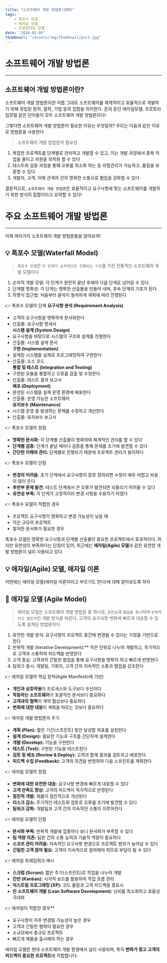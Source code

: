 ```yaml
---
title: "소프트웨어 개발 방법론(SDM)"
tags:
    - 폭포수 모델
    - 애자일 모델
    - 프로토타입 모델
date: "2024-01-05"
thumbnail: "/assets/img/thumbnail/pic1.jpg"
---
```


# 소프트웨어 개발 방법론
---
## 소프트웨어 개발 방법론이란?
<div class="bg-grey">
<span class="div-bold">소프트웨어 개발 방법론</span>이란 이름 그대로 소프트웨어를 체계적이고 효율적으로 개발하기 위해 정립된 원칙, 절차, 기법 등의 집합을 의미한다. 흔히 듣던 애자일모델, 프로토타입모델 같은 단어들이 모두 소프트웨어 개발 방법론이다!
</div>


그렇다면 소프트웨어 개발 방법론이 필요한 이유는 무엇일까? 우리는 다음과 같은 이유로 방법론을 사용한다

> 소프트웨어 개발 방법론의 필요성
1) 복잡한 프로젝트를 단계별로 관리하고 개발할 수 있고, 이는 개발 과정에서 중복 작업을 줄이고 자원을 최적화 할 수 있다
2) 테스트와 검증 과정을 통해 오류를 최소화 하는 등 위험관리가 가능하고, 품질을 보증할 수 있다
3) 개발자, 고객, 이해 관계자 간의 명확한 소통으로 협업을 강화할 수 있다


결론적으로, `소프트웨어 개발 방법론`은 효율적이고 요구사항에 맞는 소프트웨어를 개발하기 위한 방식의 집합이라고 요약할 수 있다!



# 주요 소프트웨어 개발 방법론
---
이제 여러가지 소프트웨어 개발 방법론들을 알아보자!

## 💡 폭포수 모델(Waterfall Model)
> `폭포수 모델`은 `각 단계가 순차적으로 진행되는 구조`를 가진 전통적인 소프트웨어 개발 모델이다
1) 순차적 개발 모델: 각 단계가 완전히 끝난 후에야 다음 단계로 넘어갈 수 있다
2) 단계별 명확성: 각 단계는 명확한 산출물을 만들어 내며, 후속 단계의 기초가 된다
3) 하향식 접근법: 처음부터 끝까지 철저하게 계획에 따라 진행된다

👉 폭포수 모델의 단계
**요구사항 분석 (Requirement Analysis)**  
- 고객의 요구사항을 명확하게 문서화한다
- 산출물: 요구사항 명세서  
**시스템 설계 (System Design)**  
- 요구사항을 바탕으로 시스템의 구조와 설계를 진행한다
- 산출물: 시스템 설계 문서  
**구현 (Implementation)**  
- 설계된 시스템을 실제로 프로그래밍하여 구현한다
- 산출물: 소스 코드  
**통합 및 테스트 (Integration and Testing)**  
- 구현된 모듈을 통합하고 오류를 검출 및 수정한다
- 산출물: 테스트 결과 보고서  
**배포 (Deployment)**  
- 완성된 시스템을 실제 운영 환경에 배포한다
- 산출물: 운영 가능한 소프트웨어  
**유지보수 (Maintenance)**  
- 시스템 운영 중 발생하는 문제를 수정하고 개선한다
- 산출물: 유지보수 보고서  


👉 폭포수 모델의 장점
- **명확한 문서화:** 각 단계별 산출물이 명확하여 체계적인 관리를 할 수 있다 
- **단계별 검증:** 단계가 끝날 때마다 검증을 통해 문제를 조기에 발견할 수 있다
- **간단한 이해와 관리:** 단계별로 진행되기 때문에 프로젝트 관리가 용이하다

👉 폭포수 모델의 단점
- **변경의 어려움:** 초기 단계에서 요구사항이 잘못 정의되면 수정이 매우 어렵고 비용이 많이 든다
- **후반부 문제 발견:** 테스트 단계에서 큰 오류가 발견되면 되돌리기 어려울 수 있다
- **유연성 부족:** 각 단계가 고정적이라 변경 사항을 수용하기 어렵다

👉 폭포수 모델이 적합한 경우
- 프로젝트 요구사항이 명확하고 변경 가능성이 낮을 때  
- 작은 규모의 프로젝트  
- 철저한 문서화가 필요한 경우  

폭포수 모델은 명확한 요구사항과 단계별 산출물이 중요한 프로젝트에서 효과적이다. 하지만 유연성이 부족하다는 단점이 있어, 최근에는 **애자일(Agile) 모델**과 같은 유연한 개발 방법론이 널리 사용되고 있다



## 💡 애자일(Agile) 모델, 애자일 이론
이번에는 애자일 모델(애자일 이론이라고 부르기도 한다)에 대해 알아보도록 하자
## 🚀 **애자일 모델 (Agile Model)**  

> 애자일 모델은 소프트웨어 개발 방법론 중 하나로, `유연성`과 `협업을 중시`하며 `반복적이고 점진적`인 개발 방식을 따른다. 고객의 요구사항 변화에 빠르게 대응할 수 있도록 설계된 방법론이다. 
1) 유연한 개발 방식: 요구사항이 프로젝트 중간에 변경될 수 있다는 가정을 기반으로 한다
2) 반복적 개발 (Iterative Development):** 작은 단위로 나누어 개발하고, 주기적으로 고객과 소통하여 피드백을 반영한다
3) 고객 중심: 고객과의 긴밀한 협업을 통해 요구사항을 명확히 하고 빠르게 반영한다 
4) 팀워크 중시: 개발팀, 기획자, 고객 간의 지속적인 소통과 협업을 강조한다

👉 애자일 모델의 핵심 원칙(Agile Manifesto에 기반)
- **개인과 상호작용**이 프로세스와 도구보다 우선이다
- **작동하는 소프트웨어**가 포괄적인 문서보다 중요하다
- **고객과의 협력**이 계약 협상보다 중요하다
- **변화에 대한 대응**이 계획을 따르는 것보다 중요하다

👉 애자일 개발 방법론의 주기
- **계획 (Plan):** 짧은 기간(스프린트) 동안 달성할 목표를 설정한다
- **설계 (Design):** 필요한 기능과 구조를 간단하게 설계한다
- **개발 (Develop):** 기능을 구현한다
- **테스트 (Test):** 구현된 기능을 테스트한다
- **검토 및 배포 (Review & Deploy):** 고객과 함께 결과를 검토하고 배포한다
- **피드백 수집 (Feedback):** 고객의 의견을 반영하여 다음 스프린트를 계획한다

👉 애자일 모델의 장점
- **변화에 대한 유연한 대응:** 요구사항 변경에 빠르게 대응할 수 있다 
- **고객 만족도 향상:** 고객의 피드백이 즉각적으로 반영된다  
- **점진적 개발:** 제품이 점진적으로 개선된다
- **리스크 감소:** 주기적인 테스트와 검토로 오류를 조기에 발견할 수 있다
- **팀워크 강화:** 개발팀과 고객 간의 지속적인 소통이 이루어진다

👉 애자일 모델의 단점
- **문서화 부족:** 반복적 개발에 집중하다 보니 문서화가 부족할 수 있다
- **팀 역량 의존:** 팀원 간의 소통 능력과 기술적 역량이 중요하다  
- **스코프 관리 어려움:** 지속적인 요구사항 변경으로 프로젝트 범위가 늘어날 수 있다
- **긴밀한 고객 참여 필요:** 고객이 지속적으로 참여해야 하므로 부담이 될 수 있다

👉 애자일 프레임워크 예시
- **스크럼 (Scrum):** 짧은 주기(스프린트)로 작업을 나누어 개발
- **칸반 (Kanban):** 시각적 보드를 활용하여 작업 흐름 관리
- **익스트림 프로그래밍 (XP):** 코드 품질과 고객 피드백을 중요시
- **린 소프트웨어 개발 (Lean Software Development):** 낭비를 최소화하고 효율성 극대화

👉 애자일이 적합한 경우**
- 요구사항이 자주 변경될 가능성이 높은 경우  
- 고객과 긴밀한 협력이 필요한 경우  
- 소규모에서 중규모 프로젝트  
- 빠르게 제품을 출시해야 하는 경우  

애자일 모델은 현대 소프트웨어 개발 환경에서 널리 사용되며, 특히 **변화가 잦고 고객의 피드백이 중요한 프로젝트**에 적합합니다.  


